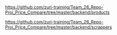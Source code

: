 
https://github.com/zuri-training/Team_26_Repo-Proj_Price_Compare/tree/master/backend/products

https://github.com/zuri-training/Team_26_Repo-Proj_Price_Compare/tree/master/backend/scrappers


